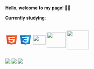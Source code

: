 𝐇𝐞𝐥𝐥𝐨, 𝐰𝐞𝐥𝐜𝐨𝐦𝐞 𝐭𝐨 𝐦𝐲 𝐩𝐚𝐠𝐞! 👋🏼

𝐂𝐮𝐫𝐫𝐞𝐧𝐭𝐥𝐲 𝐬𝐭𝐮𝐝𝐲𝐢𝐧𝐠:
<div style="display: inline_block"><br>
  <img align="center"  height="30" width="40" src="https://raw.githubusercontent.com/devicons/devicon/master/icons/html5/html5-original.svg">
  <img align="center"  height="30" width="40" src="https://raw.githubusercontent.com/devicons/devicon/master/icons/css3/css3-original.svg">
  <img align="center"  height="30" width="40" src="https://cdn.jsdelivr.net/gh/devicons/devicon@latest/icons/javascript/javascript-original.svg">
  <img align="center"  height="50" width="60" src="https://cdn.jsdelivr.net/gh/devicons/devicon@latest/icons/php/php-plain.svg">
  <img align="center"  height="60" width="70" src="https://cdn.jsdelivr.net/gh/devicons/devicon@latest/icons/mysql/mysql-original-wordmark.svg">
            
</div>

  ##
 
<div>
 	<a href= "mailto:driellicastro2@gmail.com"><img src="https://img.shields.io/badge/-Gmail-%23333?style=for-the-badge&logo=gmail&logoColor=white" target="_blank"></a>
  <a href= "https://www.linkedin.com/in/drielli-castro" target="_blank"><img src="https://img.shields.io/badge/-LinkedIn-%230077B5?style=for-the-badge&logo=linkedin&logoColor=white" target="_blank"></a> 
  <a href="https://www.instagram.com/driellicastro2" target="_blank"><img src="https://img.shields.io/badge/-Instagram-%23E4405F?style=for-the-badge&logo=instagram&logoColor=white" target="_blank"></a> 
  
</div>
